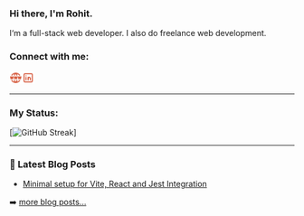 ### Hi there, I'm Rohit. 

I‘m a full-stack web developer. I also do freelance web development.

### Connect with me:

[<img align="left" alt="Rohit Jaryal Website" width="22px" src="https://raw.githubusercontent.com/rohitjaryal/rohitjaryal/main/icons/world-www.svg" />][website]
[<img alt="Rohit Jaryal | LinkedIn" height="22px" src="https://raw.githubusercontent.com/rohitjaryal/rohitjaryal/main/icons/brand-linkedin.svg" title="Rohit Jaryal | LinkedIn" width="22px"/>][linkedin]
<br />

---

### My Status:

[![GitHub Streak](https://rightly-correct-dove.ngrok-free.app/general/stats-ui)]
<br />

---

### 📕 Latest Blog Posts

<!-- BLOG-POST-LIST:START -->
- [Minimal setup for Vite, React and Jest Integration](https://dev.to/riolio/minimal-setup-for-vite-react-and-jest-integration-2ib6)
<!-- BLOG-POST-LIST:END -->
➡️ [more blog posts...][website]

[website]: https://www.rohitjaryal.dev
[linkedin]: https://www.linkedin.com/in/rohit-jaryal/
[devto]: https://dev.to/riolio
